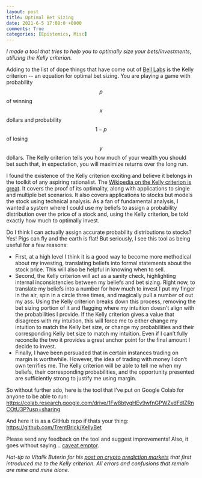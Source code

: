 ```yaml
---
layout: post
title: Optimal Bet Sizing
date: 2021-6-5 17:08:0 +0000
comments: True
categories: [Epistemics, Misc]
---
```


*I made a tool that tries to help you to optimally size your bets/investments, utilizing the Kelly criterion.*

Adding to the list of dope things that have come out of [Bell Labs](https://en.wikipedia.org/wiki/Bell_Labs ) is the Kelly criterion -- an equation for optimal bet sizing. You are playing a game with probability $$p$$ of winning $$x$$ dollars and probability $$1-p$$ of losing $$y$$ dollars. The Kelly criterion tells you how much of your wealth you should bet such that, in expectation, you will maximize returns over the long run.

I found the existence of the Kelly criterion exciting and believe it belongs in the toolkit of any aspiring rationalist. The [Wikipedia on the Kelly criterion is great](https://en.wikipedia.org/wiki/Kelly_criterion). It covers the proof of its optimality, along with applications to single and multiple bet scenarios. It also covers applications to stocks but models the stock using technical analysis.  As a fan of fundamental analysis, I wanted a system where I could use my beliefs to assign a probability distribution over the price of a stock and, using the Kelly criterion, be told exactly how much to optimally invest.

Do I think I can actually assign accurate probability distributions to stocks? Yes! Pigs can fly and the earth is flat! But seriously, I see this tool as being useful for a few reasons:
* First, at a high level I think it is a good way to become more methodical about my investing, translating beliefs into formal statements about the stock price. This will also be helpful in knowing when to sell.
* Second, the Kelly criterion will act as a sanity check, highlighting internal inconsistencies between my beliefs and bet sizing. Right now, to translate my beliefs into a number for how much to invest I put my finger in the air, spin in a circle three times, and magically pull a number of out my ass. Using the Kelly criterion breaks down this process, removing the bet sizing portion of it and flagging where my intuition doesn’t align with the probabilities I provide. If the Kelly criterion gives a value that disagrees with my intuition, this will force me to either change my intuition to match the Kelly bet size, or change my probabilities and their corresponding Kelly bet size to match my intuition. Even if I can’t fully reconcile the two it provides a great anchor point for the final amount I decide to invest.
* Finally, I have been persuaded that in certain instances trading on margin is worthwhile. However, the idea of trading with money I don’t own terrifies me. The Kelly criterion will be able to tell me when my beliefs, their corresponding probabilities, and the opportunity presented are sufficiently strong to justify me using margin.

So without further ado, here is the tool that I’ve put on Google Colab for anyone to be able to run: <https://colab.research.google.com/drive/1Fw8btygHEv9wfnGPWZvdFdlZRnCOtU3P?usp=sharing>

And here it is as a GitHub repo if thats your thing: <https://github.com/TrentBrick/KellyBet>

Please send any feedback on the tool and suggest improvements! Also, it goes without saying… [caveat emptor](https://en.wikipedia.org/wiki/Caveat_emptor).

*Hat-tip to Vitalik Buterin for his [post on crypto prediction markets](https://vitalik.ca/general/2021/02/18/election.html) that first introduced me to the Kelly criterion. All errors and confusions that remain are mine and mine alone.*
